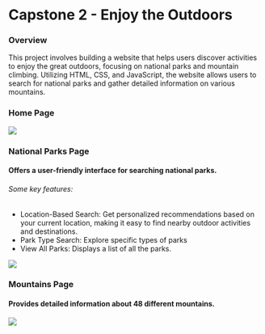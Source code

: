 # Capstone 2 - Enjoy the Outdoors
### Overview

This project involves building a website that helps users discover activities to enjoy the great outdoors, focusing on national parks and mountain climbing. Utilizing HTML, CSS, and JavaScript, the website allows users to search for national parks and gather detailed information on various mountains.

### Home Page

<img src="./images/home-page-ss.png">

### National Parks Page

#### Offers a user-friendly interface for searching national parks.
###### Some key features:
- Location-Based Search: Get personalized recommendations based on your current location, making it easy to find nearby outdoor activities and destinations.
- Park Type Search: Explore specific types of parks
- View All Parks: Displays a list of all the parks.



<img src="./images/national-park-page-ss.png">

### Mountains Page

#### Provides detailed information about 48 different mountains.

<img src="./images/mountains-page-ss.png">






